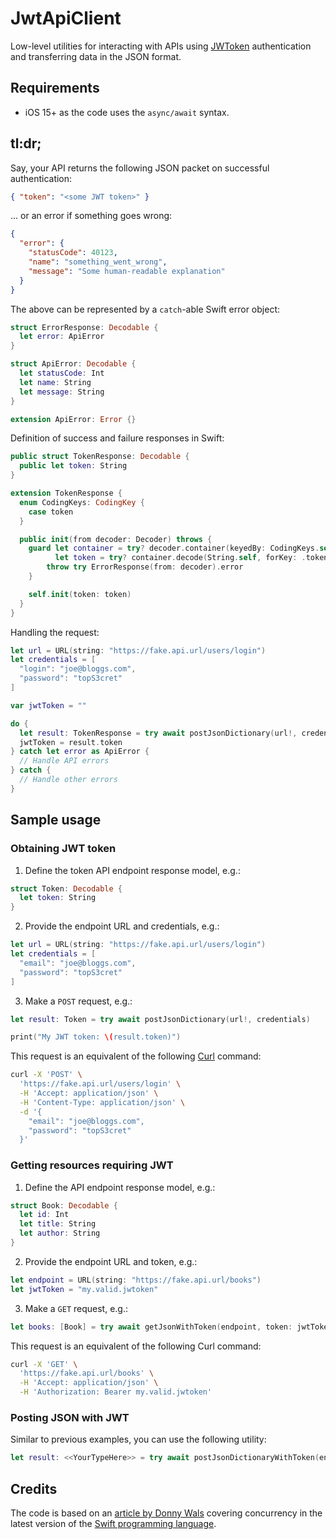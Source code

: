 # JwtApiClient

Low-level utilities for interacting with APIs using [JWToken](https://jwt.io) authentication and transferring data in the JSON format.

## Requirements

- iOS 15+ as the code uses the `async/await` syntax.

## tl:dr;

Say, your API returns the following JSON packet on successful authentication:

```json
{ "token": "<some JWT token>" }
```

... or an error if something goes wrong:

```json
{
  "error": {
    "statusCode": 40123,
    "name": "something_went_wrong",
    "message": "Some human-readable explanation"
  }
}
```

The above can be represented by a `catch`-able Swift error object:

```swift
struct ErrorResponse: Decodable {
  let error: ApiError
}

struct ApiError: Decodable {
  let statusCode: Int
  let name: String
  let message: String
}

extension ApiError: Error {}
```

Definition of success and failure responses in Swift:

```swift
public struct TokenResponse: Decodable {
  public let token: String
}

extension TokenResponse {
  enum CodingKeys: CodingKey {
    case token
  }

  public init(from decoder: Decoder) throws {
    guard let container = try? decoder.container(keyedBy: CodingKeys.self),
          let token = try? container.decode(String.self, forKey: .token) else {
        throw try ErrorResponse(from: decoder).error
    }

    self.init(token: token)
  }
}
```

Handling the request:

```swift
let url = URL(string: "https://fake.api.url/users/login")
let credentials = [
  "login": "joe@bloggs.com",
  "password": "topS3cret"
]

var jwtToken = ""

do {
  let result: TokenResponse = try await postJsonDictionary(url!, credentials)
  jwtToken = result.token
} catch let error as ApiError {
  // Handle API errors
} catch {
  // Handle other errors
}
```

## Sample usage

### Obtaining JWT token

1. Define the token API endpoint response model, e.g.:

```swift
struct Token: Decodable {
  let token: String
}
```

2. Provide the endpoint URL and credentials, e.g.:

```swift
let url = URL(string: "https://fake.api.url/users/login")
let credentials = [
  "email": "joe@bloggs.com",
  "password": "topS3cret"
]
```

3. Make a `POST` request, e.g.:

```swift
let result: Token = try await postJsonDictionary(url!, credentials)

print("My JWT token: \(result.token)")
```

This request is an equivalent of the following [Curl](https://curl.se) command:

```bash
curl -X 'POST' \
  'https://fake.api.url/users/login' \
  -H 'Accept: application/json' \
  -H 'Content-Type: application/json' \
  -d '{
    "email": "joe@bloggs.com",
    "password": "topS3cret"
  }'
```

### Getting resources requiring JWT

1. Define the API endpoint response model, e.g.:

```swift
struct Book: Decodable {
  let id: Int
  let title: String
  let author: String
}
```

2. Provide the endpoint URL and token, e.g.:

```swift
let endpoint = URL(string: "https://fake.api.url/books")
let jwtToken = "my.valid.jwtoken"
```

3. Make a `GET` request, e.g.:

```swift
let books: [Book] = try await getJsonWithToken(endpoint, token: jwtToken)
```

This request is an equivalent of the following Curl command:

```bash
curl -X 'GET' \
  'https://fake.api.url/books' \
  -H 'Accept: application/json' \
  -H 'Authorization: Bearer my.valid.jwtoken'
```

### Posting JSON with JWT

Similar to previous examples, you can use the following utility:

```swift
let result: <<YourTypeHere>> = try await postJsonDictionaryWithToken(endpoint, token: jwtToken, dictionary: data)
```

## Credits

The code is based on an [article by Donny
Wals](https://www.donnywals.com/building-a-token-refresh-flow-with-async-await-and-swift-concurrency/)
covering concurrency in the latest version of the [Swift programming
language](https://swift.org).
